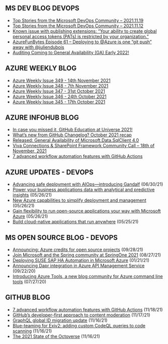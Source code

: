 ## MS DEV BLOG DEVOPS 

<!-- DEVBLOGDEVOPS:START -->
- [Top Stories from the Microsoft DevOps Community – 2021.11.19](https://devblogs.microsoft.com/devops/top-stories-from-the-microsoft-devops-community-2021-11-19/)
- [Top Stories from the Microsoft DevOps Community – 2021.11.12](https://devblogs.microsoft.com/devops/top-stories-from-the-microsoft-devops-community-2021-11-12/)
- [Known issue with publishing extensions: “Your ability to create global personal access tokens (PATs) is restricted by your organization.”](https://devblogs.microsoft.com/devops/issue-with-extension-publishing/)
- [AzureFunBytes Episode 61 – Deploying to @Azure is one “git push” away with @juliendubois](https://devblogs.microsoft.com/devops/azurefunbytes-episode-61-deploying-to-azure-is-one-git-push-away-with-juliendubois/)
- [Auditing Coming to General Availability (GA) Early 2022!](https://devblogs.microsoft.com/devops/auditing-coming-to-general-availability-ga-early-2022/)
<!-- DEVBLOGDEVOPS:END -->


## AZURE WEEKLY BLOG

<!-- AZUREWEEKLY:START -->
- [Azure Weekly Issue 349 - 14th November 2021](https://azureweekly.info/issue-349.html)
- [Azure Weekly Issue 348 - 7th November 2021](https://azureweekly.info/issue-348.html)
- [Azure Weekly Issue 347 - 31st October 2021](https://azureweekly.info/issue-347.html)
- [Azure Weekly Issue 346 - 24th October 2021](https://azureweekly.info/issue-346.html)
- [Azure Weekly Issue 345 - 17th October 2021](https://azureweekly.info/issue-345.html)
<!-- AZUREWEEKLY:END -->

## AZURE INFOHUB BLOG 

<!-- AZUREINFOHUB:START -->
- [In case you missed it, GitHub Education at Universe 2021!](https://github.blog/2021-11-19-in-case-you-missed-it-github-education-at-universe-2021/)
- [What’s new from GitHub Changelog? October 2021 recap](https://github.blog/2021-11-19-whats-new-from-github-changelog-october-2021-recap/)
- [Released: General Availability of Microsoft.Data.SqlClient 4.0](https://techcommunity.microsoft.com/t5/sql-server/released-general-availability-of-microsoft-data-sqlclient-4-0/ba-p/2983346)
- [Viva Connections &amp; SharePoint Framework Community Call – 18th of November, 2021](https://techcommunity.microsoft.com/t5/microsoft-365-pnp-blog/viva-connections-amp-sharepoint-framework-community-call-18th-of/ba-p/2981456)
- [7 advanced workflow automation features with GitHub Actions](https://github.blog/2021-11-18-7-advanced-workflow-automation-features-with-github-actions/)
<!-- AZUREINFOHUB:END -->


## AZURE UPDATES - DEVOPS 

<!-- AZUREUPDATES:START -->

 - [Advancing safe deployment with AIOps—introducing Gandalf](https://azure.microsoft.com/blog/advancing-safe-deployment-with-aiops-introducing-gandalf/) (06/30/21)
 - [Power your business applications data with analytical and predictive insights](https://azure.microsoft.com/blog/power-your-business-applications-data-with-analytical-and-predictive-insights/) (05/26/21)
 - [New Azure capabilities to simplify deployment and management](https://azure.microsoft.com/blog/new-azure-capabilities-to-simplify-deployment-and-management/) (05/26/21)
 - [Gain flexibility to run open-source applications your way with Microsoft Azure](https://azure.microsoft.com/blog/gain-flexibility-to-run-open-source-applications-your-way-with-microsoft-azure/) (05/26/21)
 - [Build cloud-native applications that run anywhere](https://azure.microsoft.com/blog/build-cloudnative-applications-that-run-anywhere/) (05/25/21)
<!-- AZUREUPDATES:END -->


## MS OPEN SOURCE BLOG - DEVOPS 

<!-- MSOPENSOURCEBLOG:START -->

 - [Announcing: Azure credits for open source projects](https://cloudblogs.microsoft.com/opensource/2021/09/28/announcing-azure-credits-for-open-source-projects/) (09/28/21)
 - [Join Microsoft and the Spring community at SpringOne 2021](https://cloudblogs.microsoft.com/opensource/2021/08/27/join-microsoft-and-the-spring-community-at-springone-2021/) (08/27/21)
 - [Deploying SUSE SAP HA Automation in Microsoft Azure](https://cloudblogs.microsoft.com/opensource/2021/01/21/deploying-suse-sap-ha-automation-in-microsoft-azure/) (01/21/21)
 - [Announcing Dapr integration in Azure API Management Service](https://cloudblogs.microsoft.com/opensource/2020/09/22/announcing-dapr-integration-azure-api-management-service-apim/) (09/22/20)
 - [Introducing Azure Tools, a new blog community for Azure command line tools](https://cloudblogs.microsoft.com/opensource/2020/07/27/introducing-azure-tools-new-tech-community-blog/) (07/27/20)
<!-- MSOPENSOURCEBLOG:END -->


## GITHUB BLOG


<!-- GITHUB:START -->

 - [7 advanced workflow automation features with GitHub Actions](https://github.blog/2021-11-18-7-advanced-workflow-automation-features-with-github-actions/) (11/18/21)
 - [GitHub’s developer-first approach to content moderation](https://github.blog/2021-11-17-githubs-developer-first-approach-to-content-moderation/) (11/17/21)
 - [GraphQL global ID migration update](https://github.blog/2021-11-16-graphql-global-id-migration-update/) (11/16/21)
 - [Blue-teaming for Exiv2: adding custom CodeQL queries to code scanning](https://github.blog/2021-11-16-adding-custom-codeql-queries-code-scanning/) (11/16/21)
 - [The 2021 State of the Octoverse](https://github.blog/2021-11-16-the-2021-state-of-the-octoverse/) (11/16/21)
<!-- GITHUB:END -->
